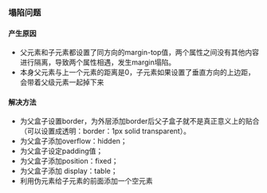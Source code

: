### 塌陷问题

#### 产生原因
* 父元素和子元素都设置了同方向的margin-top值，两个属性之间没有其他内容进行隔离，导致两个属性相遇，发生margin塌陷。
* 本身父元素与上一个元素的距离是0，子元素如果设置了垂直方向的上边距，会带着父级元素一起掉下来

#### 解决方法
* 为父盒子设置border，为外层添加border后父子盒子就不是真正意义上的贴合  （可以设置成透明：border：1px solid transparent）。
* 为父盒子添加overflow：hidden；
* 为父盒子设定padding值；
* 为父盒子添加position：fixed；
* 为父盒子添加 display：table；
* 利用伪元素给子元素的前面添加一个空元素
